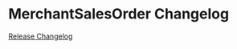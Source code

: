 # MerchantSalesOrder Changelog

[Release Changelog](https://github.com/spryker/merchant-sales-order/releases)
